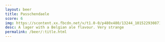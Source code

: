 ```yaml
---
layout: beer
title: Passchendaele
score: 6
img: https://scontent.xx.fbcdn.net/v/t1.0-0/p480x480/13244_10152293087118745_389678283_n.jpg?oh=d4b22de237c9544145156a4e94324dc2&oe=591F9410
desc: A lager with a Belgian ale flavour. Very strange
permalink: /beer/:title.html
---
```

